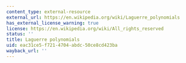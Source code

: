 ```yaml
---
content_type: external-resource
external_url: https://en.wikipedia.org/wiki/Laguerre_polynomials
has_external_license_warning: true
license: https://en.wikipedia.org/wiki/All_rights_reserved
status: ''
title: Laguerre polynomials
uid: eac31ce5-f721-4704-abdc-50ce8cd423ba
wayback_url: ''
---
```

